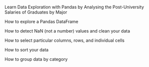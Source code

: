 Learn Data Exploration with Pandas by Analysing the Post-University Salaries of Graduates by Major

How to explore a Pandas DataFrame

How to detect NaN (not a number) values and clean your data

How to select particular columns, rows, and individual cells

How to sort your data

How to group data by category

